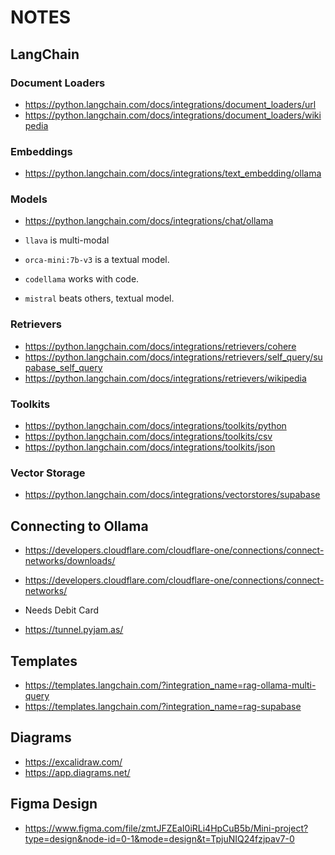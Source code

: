 # NOTES

## LangChain

### Document Loaders

- <https://python.langchain.com/docs/integrations/document_loaders/url>
- <https://python.langchain.com/docs/integrations/document_loaders/wikipedia>

### Embeddings

- <https://python.langchain.com/docs/integrations/text_embedding/ollama>

### Models

- <https://python.langchain.com/docs/integrations/chat/ollama>

- `llava` is multi-modal
- `orca-mini:7b-v3` is a textual model.
- `codellama` works with code.
- `mistral` beats others, textual model.

### Retrievers

- <https://python.langchain.com/docs/integrations/retrievers/cohere>
- <https://python.langchain.com/docs/integrations/retrievers/self_query/supabase_self_query>
- <https://python.langchain.com/docs/integrations/retrievers/wikipedia>
  
### Toolkits

- <https://python.langchain.com/docs/integrations/toolkits/python>
- <https://python.langchain.com/docs/integrations/toolkits/csv>
- <https://python.langchain.com/docs/integrations/toolkits/json>

### Vector Storage

- <https://python.langchain.com/docs/integrations/vectorstores/supabase>

## Connecting to Ollama

- <https://developers.cloudflare.com/cloudflare-one/connections/connect-networks/downloads/>
- <https://developers.cloudflare.com/cloudflare-one/connections/connect-networks/>
- Needs Debit Card

- <https://tunnel.pyjam.as/>

## Templates

- <https://templates.langchain.com/?integration_name=rag-ollama-multi-query>
- <https://templates.langchain.com/?integration_name=rag-supabase>

## Diagrams

- <https://excalidraw.com/>
- <https://app.diagrams.net/>

## Figma Design

- <https://www.figma.com/file/zmtJFZEaI0iRLi4HpCuB5b/Mini-project?type=design&node-id=0-1&mode=design&t=TpjuNIQ24fzjpav7-0>
